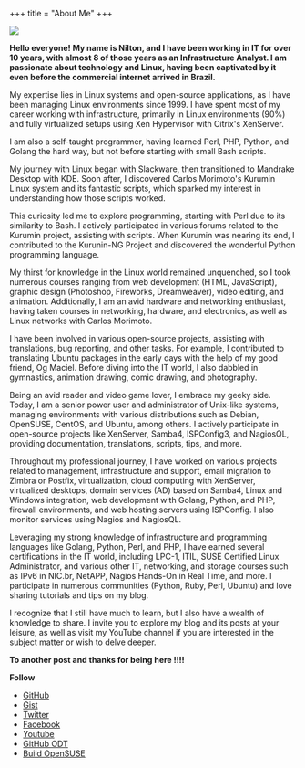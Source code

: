 +++
title = "About Me"
+++

![](/images/about_me.jpeg)


**Hello everyone! My name is Nilton, and I have been working in IT for over 10 years, with almost 8 of those years as an Infrastructure Analyst. I am passionate about technology and Linux, having been captivated by it even before the commercial internet arrived in Brazil.**

My expertise lies in Linux systems and open-source applications, as I have been managing Linux environments since 1999. I have spent most of my career working with infrastructure, primarily in Linux environments (90%) and fully virtualized setups using Xen Hypervisor with Citrix's XenServer.

I am also a self-taught programmer, having learned Perl, PHP, Python, and Golang the hard way, but not before starting with small Bash scripts.

My journey with Linux began with Slackware, then transitioned to Mandrake Desktop with KDE. Soon after, I discovered Carlos Morimoto's Kurumin Linux system and its fantastic scripts, which sparked my interest in understanding how those scripts worked.

This curiosity led me to explore programming, starting with Perl due to its similarity to Bash. I actively participated in various forums related to the Kurumin project, assisting with scripts. When Kurumin was nearing its end, I contributed to the Kurunin-NG Project and discovered the wonderful Python programming language.

My thirst for knowledge in the Linux world remained unquenched, so I took numerous courses ranging from web development (HTML, JavaScript), graphic design (Photoshop, Fireworks, Dreamweaver), video editing, and animation. Additionally, I am an avid hardware and networking enthusiast, having taken courses in networking, hardware, and electronics, as well as Linux networks with Carlos Morimoto.

I have been involved in various open-source projects, assisting with translations, bug reporting, and other tasks. For example, I contributed to translating Ubuntu packages in the early days with the help of my good friend, Og Maciel. Before diving into the IT world, I also dabbled in gymnastics, animation drawing, comic drawing, and photography.

Being an avid reader and video game lover, I embrace my geeky side. Today, I am a senior power user and administrator of Unix-like systems, managing environments with various distributions such as Debian, OpenSUSE, CentOS, and Ubuntu, among others. I actively participate in open-source projects like XenServer, Samba4, ISPConfig3, and NagiosQL, providing documentation, translations, scripts, tips, and more.

Throughout my professional journey, I have worked on various projects related to management, infrastructure and support, email migration to Zimbra or Postfix, virtualization, cloud computing with XenServer, virtualized desktops, domain services (AD) based on Samba4, Linux and Windows integration, web development with Golang, Python, and PHP, firewall environments, and web hosting servers using ISPConfig. I also monitor services using Nagios and NagiosQL.

Leveraging my strong knowledge of infrastructure and programming languages like Golang, Python, Perl, and PHP, I have earned several certifications in the IT world, including LPC-1, ITIL, SUSE Certified Linux Administrator, and various other IT, networking, and storage courses such as IPv6 in NIC.br, NetAPP, Nagios Hands-On in Real Time, and more. I participate in numerous communities (Python, Ruby, Perl, Ubuntu) and love sharing tutorials and tips on my blog.

I recognize that I still have much to learn, but I also have a wealth of knowledge to share. I invite you to explore my blog and its posts at your leisure, as well as visit my YouTube channel if you are interested in the subject matter or wish to delve deeper.

**To another post and thanks for being here !!!!**


**Follow**

* [GitHub](https://github.com/jniltinho)
* [Gist](https://gist.github.com/jniltinho) 
* [Twitter](https://twitter.com/bloglinuxpro)
* [Facebook](https://www.facebook.com/bloglinuxpro)
* [Youtube](https://goo.gl/F6DhnN)
* [GitHub ODT](https://github.com/jniltinho/oficinadotux)
* [Build OpenSUSE](https://build.opensuse.org/project/show/home:jniltinho)
